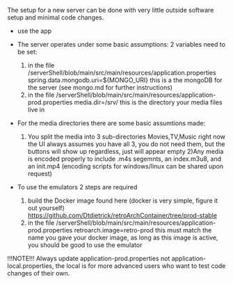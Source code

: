 The setup for a new server can be done with very little outside software setup and minimal code changes.

- use the app

- The server operates under some basic assumptions:
  2 variables need to be set:
    1) in the file /serverShell/blob/main/src/main/resources/application.properties
      spring.data.mongodb.uri=${MONGO_URI}
      this is a the mongoDB for the server (see mongo.md for further instructions)
    2)  in the file /serverShell/blob/main/src/main/resources/application-prod.properties
      media.dir=/srv/
      this is the directory your media files live in
 - For the media directories there are some basic assumtions made:
    1) You split the media into 3 sub-directories Movies,TV,Music
        right now the UI always assumes you have all 3, you do not need them, but the buttons will show up regardless, just will appear empty
    2)Any media is encoded properly to include .m4s segemnts, an index.m3u8, and an init.mp4 (encoding scripts for windows/linux can be shared upon request)
 - To use the emulators 2 steps are required
    1) build the Docker image found here (docker is very simple, figure it out yourself)
    https://github.com/Dtdietrick/retroArchContainer/tree/prod-stable
    2) in the file /serverShell/blob/main/src/main/resources/application-prod.properties
    retroarch.image=retro-prod
    this must match the name you gave your docker image, as long as this image is active, you should be good to use the emulator

!!!NOTE!!!
Always update application-prod.properties not application-local.properties, the local is for more advanced users who want to test code changes of their own.


    
